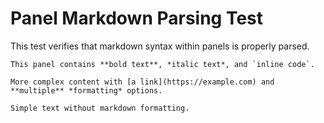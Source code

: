 # Panel Markdown Parsing Test

This test verifies that markdown syntax within panels is properly parsed.

~~~panel type=info
This panel contains **bold text**, *italic text*, and `inline code`.
~~~

~~~panel type=warning  
More complex content with [a link](https://example.com) and **multiple** *formatting* options.
~~~

~~~panel type=error
Simple text without markdown formatting.
~~~